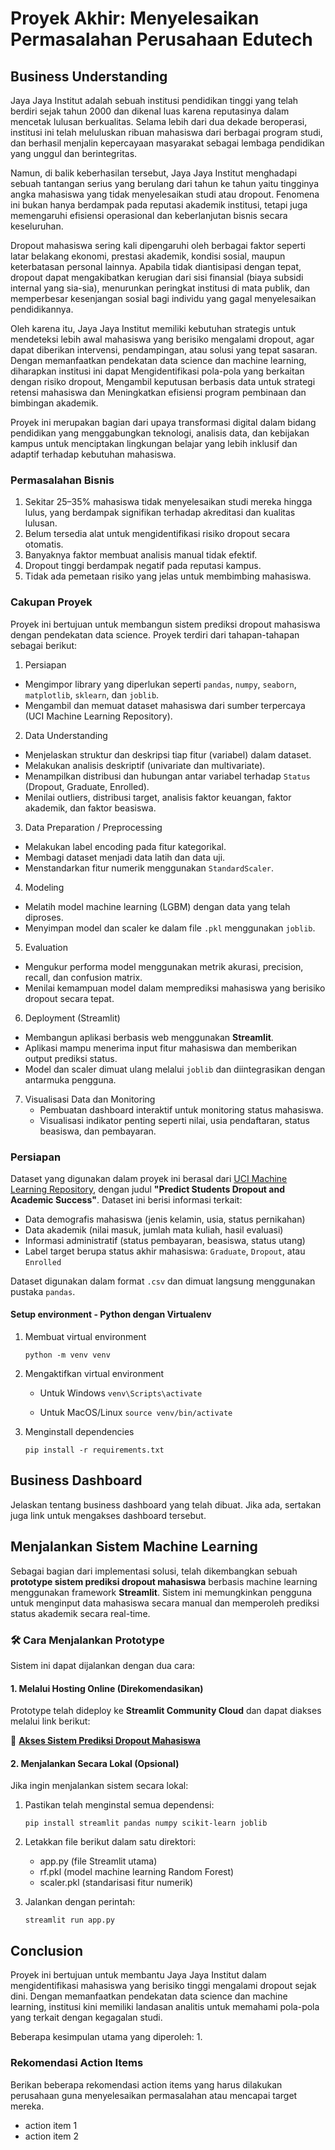 # Proyek Akhir: Menyelesaikan Permasalahan Perusahaan Edutech

## Business Understanding

Jaya Jaya Institut adalah sebuah institusi pendidikan tinggi yang telah berdiri sejak tahun 2000 dan dikenal luas karena reputasinya dalam mencetak lulusan berkualitas. Selama lebih dari dua dekade beroperasi, institusi ini telah meluluskan ribuan mahasiswa dari berbagai program studi, dan berhasil menjalin kepercayaan masyarakat sebagai lembaga pendidikan yang unggul dan berintegritas.

Namun, di balik keberhasilan tersebut, Jaya Jaya Institut menghadapi sebuah tantangan serius yang berulang dari tahun ke tahun yaitu tingginya angka mahasiswa yang tidak menyelesaikan studi atau dropout. Fenomena ini bukan hanya berdampak pada reputasi akademik institusi, tetapi juga memengaruhi efisiensi operasional dan keberlanjutan bisnis secara keseluruhan.

Dropout mahasiswa sering kali dipengaruhi oleh berbagai faktor seperti latar belakang ekonomi, prestasi akademik, kondisi sosial, maupun keterbatasan personal lainnya. Apabila tidak diantisipasi dengan tepat, dropout dapat mengakibatkan kerugian dari sisi finansial (biaya subsidi internal yang sia-sia), menurunkan peringkat institusi di mata publik, dan memperbesar kesenjangan sosial bagi individu yang gagal menyelesaikan pendidikannya.

Oleh karena itu, Jaya Jaya Institut memiliki kebutuhan strategis untuk mendeteksi lebih awal mahasiswa yang berisiko mengalami dropout, agar dapat diberikan intervensi, pendampingan, atau solusi yang tepat sasaran. Dengan memanfaatkan pendekatan data science dan machine learning, diharapkan institusi ini dapat Mengidentifikasi pola-pola yang berkaitan dengan risiko dropout, Mengambil keputusan berbasis data untuk strategi retensi mahasiswa dan Meningkatkan efisiensi program pembinaan dan bimbingan akademik.

Proyek ini merupakan bagian dari upaya transformasi digital dalam bidang pendidikan yang menggabungkan teknologi, analisis data, dan kebijakan kampus untuk menciptakan lingkungan belajar yang lebih inklusif dan adaptif terhadap kebutuhan mahasiswa.

### Permasalahan Bisnis
1. Sekitar 25–35% mahasiswa tidak menyelesaikan studi mereka hingga lulus, yang berdampak signifikan terhadap akreditasi dan kualitas lulusan.
2. Belum tersedia alat untuk mengidentifikasi risiko dropout secara otomatis.
3. Banyaknya faktor membuat analisis manual tidak efektif.
4. Dropout tinggi berdampak negatif pada reputasi kampus.
5. Tidak ada pemetaan risiko yang jelas untuk membimbing mahasiswa.


### Cakupan Proyek
Proyek ini bertujuan untuk membangun sistem prediksi dropout mahasiswa dengan pendekatan data science. Proyek terdiri dari tahapan-tahapan sebagai berikut:

1. Persiapan
  - Mengimpor library yang diperlukan seperti `pandas`, `numpy`, `seaborn`, `matplotlib`, `sklearn`, dan `joblib`.
  - Mengambil dan memuat dataset mahasiswa dari sumber terpercaya (UCI Machine Learning Repository).

2. Data Understanding
  - Menjelaskan struktur dan deskripsi tiap fitur (variabel) dalam dataset.
  - Melakukan analisis deskriptif (univariate dan multivariate).
  - Menampilkan distribusi dan hubungan antar variabel terhadap `Status` (Dropout, Graduate, Enrolled).
  - Menilai outliers, distribusi target, analisis faktor keuangan, faktor akademik, dan faktor beasiswa.

3. Data Preparation / Preprocessing
  - Melakukan label encoding pada fitur kategorikal.
  - Membagi dataset menjadi data latih dan data uji.
  - Menstandarkan fitur numerik menggunakan `StandardScaler`.

4. Modeling
  - Melatih model machine learning (LGBM) dengan data yang telah diproses.
  - Menyimpan model dan scaler ke dalam file `.pkl` menggunakan `joblib`.

5. Evaluation
  - Mengukur performa model menggunakan metrik akurasi, precision, recall, dan confusion matrix.
  - Menilai kemampuan model dalam memprediksi mahasiswa yang berisiko dropout secara tepat.

6. Deployment (Streamlit)
  - Membangun aplikasi berbasis web menggunakan **Streamlit**.
  - Aplikasi mampu menerima input fitur mahasiswa dan memberikan output prediksi status.
  - Model dan scaler dimuat ulang melalui `joblib` dan diintegrasikan dengan antarmuka pengguna.

7. Visualisasi Data dan Monitoring
   - Pembuatan dashboard interaktif untuk monitoring status mahasiswa.
   - Visualisasi indikator penting seperti nilai, usia pendaftaran, status beasiswa, dan pembayaran.

### Persiapan
Dataset yang digunakan dalam proyek ini berasal dari [UCI Machine Learning Repository](https://archive.ics.uci.edu/dataset/697/predict+students+dropout+and+academic+success), dengan judul **"Predict Students Dropout and Academic Success"**. Dataset ini berisi informasi terkait:

- Data demografis mahasiswa (jenis kelamin, usia, status pernikahan)
- Data akademik (nilai masuk, jumlah mata kuliah, hasil evaluasi)
- Informasi administratif (status pembayaran, beasiswa, status utang)
- Label target berupa status akhir mahasiswa: `Graduate`, `Dropout`, atau `Enrolled`

Dataset digunakan dalam format `.csv` dan dimuat langsung menggunakan pustaka `pandas`.

#### Setup environment - Python dengan Virtualenv

1. Membuat virtual environment

    ```python -m venv venv```
2. Mengaktifkan virtual environment

    - Untuk Windows
        ```venv\Scripts\activate```        

    - Untuk MacOS/Linux
        ```source venv/bin/activate```
3. Menginstall dependencies

    ```pip install -r requirements.txt```

## Business Dashboard
Jelaskan tentang business dashboard yang telah dibuat. Jika ada, sertakan juga link untuk mengakses dashboard tersebut.

## Menjalankan Sistem Machine Learning

Sebagai bagian dari implementasi solusi, telah dikembangkan sebuah **prototype sistem prediksi dropout mahasiswa** berbasis machine learning menggunakan framework **Streamlit**. Sistem ini memungkinkan pengguna untuk menginput data mahasiswa secara manual dan memperoleh prediksi status akademik secara real-time.

### 🛠️ Cara Menjalankan Prototype

Sistem ini dapat dijalankan dengan dua cara:

#### 1. Melalui Hosting Online (Direkomendasikan)
Prototype telah dideploy ke **Streamlit Community Cloud** dan dapat diakses melalui link berikut:

🔗 **[Akses Sistem Prediksi Dropout Mahasiswa](https://bpds-ica-nur-halimah-hmzpx5ver4gwalaccsdgua.streamlit.app/)**

#### 2. Menjalankan Secara Lokal (Opsional)
Jika ingin menjalankan sistem secara lokal:

1. Pastikan telah menginstal semua dependensi:
   
   ```pip install streamlit pandas numpy scikit-learn joblib```
2. Letakkan file berikut dalam satu direktori:
   - app.py (file Streamlit utama)
   - rf.pkl (model machine learning Random Forest)
   - scaler.pkl (standarisasi fitur numerik)
3. Jalankan dengan perintah:

   ```streamlit run app.py```

## Conclusion
Proyek ini bertujuan untuk membantu Jaya Jaya Institut dalam mengidentifikasi mahasiswa yang berisiko tinggi mengalami dropout sejak dini. Dengan memanfaatkan pendekatan data science dan machine learning, institusi kini memiliki landasan analitis untuk memahami pola-pola yang terkait dengan kegagalan studi.

Beberapa kesimpulan utama yang diperoleh:
1. 

### Rekomendasi Action Items
Berikan beberapa rekomendasi action items yang harus dilakukan perusahaan guna menyelesaikan permasalahan atau mencapai target mereka.
- action item 1
- action item 2
